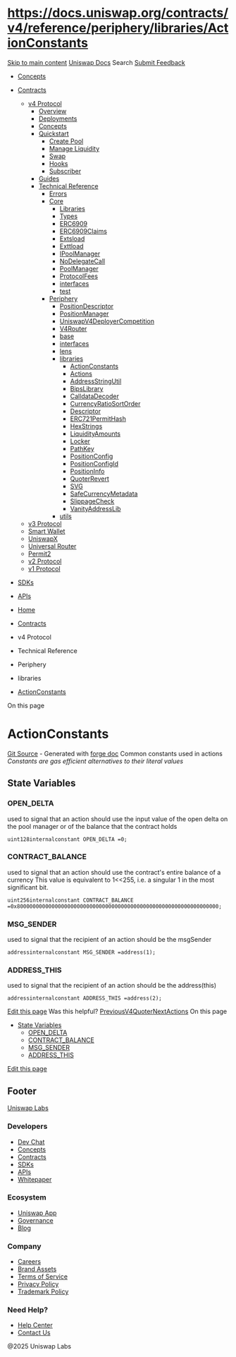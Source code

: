 # https://docs.uniswap.org/contracts/v4/reference/periphery/libraries/ActionConstants

[Skip to main content](https://docs.uniswap.org/contracts/v4/reference/periphery/libraries/ActionConstants#__docusaurus_skipToContent_fallback)
[Uniswap Docs](https://docs.uniswap.org/)
Search
[Submit Feedback](https://docs.google.com/forms/d/e/1FAIpQLSdjSkZam8KiatL9XACRVxCHjDJjaPGbls77PCXDKFn4JwykXg/viewform)
  * [Concepts](https://docs.uniswap.org/concepts/overview)
  * [Contracts](https://docs.uniswap.org/contracts/v4/overview)
    * [v4 Protocol](https://docs.uniswap.org/contracts/v4/overview)
      * [Overview](https://docs.uniswap.org/contracts/v4/overview)
      * [Deployments](https://docs.uniswap.org/contracts/v4/deployments)
      * [Concepts](https://docs.uniswap.org/contracts/v4/concepts/v4-vs-v3)
      * [Quickstart](https://docs.uniswap.org/contracts/v4/quickstart/create-pool)
        * [Create Pool](https://docs.uniswap.org/contracts/v4/quickstart/create-pool)
        * [Manage Liquidity](https://docs.uniswap.org/contracts/v4/quickstart/manage-liquidity/setup-liquidity)
        * [Swap](https://docs.uniswap.org/contracts/v4/quickstart/swap)
        * [Hooks](https://docs.uniswap.org/contracts/v4/quickstart/hooks/setup)
        * [Subscriber](https://docs.uniswap.org/contracts/v4/quickstart/subscriber)
      * [Guides](https://docs.uniswap.org/contracts/v4/guides/hooks/your-first-hook)
      * [Technical Reference](https://docs.uniswap.org/contracts/v4/reference/errors/)
        * [Errors](https://docs.uniswap.org/contracts/v4/reference/errors/)
        * [Core](https://docs.uniswap.org/contracts/v4/reference/core/libraries/BitMath)
          * [Libraries](https://docs.uniswap.org/contracts/v4/reference/core/libraries/BitMath)
          * [Types](https://docs.uniswap.org/contracts/v4/reference/core/types/BalanceDelta)
          * [ERC6909](https://docs.uniswap.org/contracts/v4/reference/core/ERC6909)
          * [ERC6909Claims](https://docs.uniswap.org/contracts/v4/reference/core/ERC6909Claims)
          * [Extsload](https://docs.uniswap.org/contracts/v4/reference/core/Extsload)
          * [Exttload](https://docs.uniswap.org/contracts/v4/reference/core/Exttload)
          * [IPoolManager](https://docs.uniswap.org/contracts/v4/reference/core/IPoolManager)
          * [NoDelegateCall](https://docs.uniswap.org/contracts/v4/reference/core/NoDelegateCall)
          * [PoolManager](https://docs.uniswap.org/contracts/v4/reference/core/PoolManager)
          * [ProtocolFees](https://docs.uniswap.org/contracts/v4/reference/core/ProtocolFees)
          * [interfaces](https://docs.uniswap.org/contracts/v4/reference/core/interfaces/IERC20Minimal)
          * [test](https://docs.uniswap.org/contracts/v4/reference/core/test/ActionsRouter)
        * [Periphery](https://docs.uniswap.org/contracts/v4/reference/periphery/PositionDescriptor)
          * [PositionDescriptor](https://docs.uniswap.org/contracts/v4/reference/periphery/PositionDescriptor)
          * [PositionManager](https://docs.uniswap.org/contracts/v4/reference/periphery/PositionManager)
          * [UniswapV4DeployerCompetition](https://docs.uniswap.org/contracts/v4/reference/periphery/UniswapV4DeployerCompetition)
          * [V4Router](https://docs.uniswap.org/contracts/v4/reference/periphery/V4Router)
          * [base](https://docs.uniswap.org/contracts/v4/reference/periphery/base/BaseActionsRouter)
          * [interfaces](https://docs.uniswap.org/contracts/v4/reference/periphery/interfaces/IEIP712_v4)
          * [lens](https://docs.uniswap.org/contracts/v4/reference/periphery/lens/StateView)
          * [libraries](https://docs.uniswap.org/contracts/v4/reference/periphery/libraries/ActionConstants)
            * [ActionConstants](https://docs.uniswap.org/contracts/v4/reference/periphery/libraries/ActionConstants)
            * [Actions](https://docs.uniswap.org/contracts/v4/reference/periphery/libraries/Actions)
            * [AddressStringUtil](https://docs.uniswap.org/contracts/v4/reference/periphery/libraries/AddressStringUtil)
            * [BipsLibrary](https://docs.uniswap.org/contracts/v4/reference/periphery/libraries/BipsLibrary)
            * [CalldataDecoder](https://docs.uniswap.org/contracts/v4/reference/periphery/libraries/CalldataDecoder)
            * [CurrencyRatioSortOrder](https://docs.uniswap.org/contracts/v4/reference/periphery/libraries/CurrencyRatioSortOrder)
            * [Descriptor](https://docs.uniswap.org/contracts/v4/reference/periphery/libraries/Descriptor)
            * [ERC721PermitHash](https://docs.uniswap.org/contracts/v4/reference/periphery/libraries/ERC721PermitHash)
            * [HexStrings](https://docs.uniswap.org/contracts/v4/reference/periphery/libraries/HexStrings)
            * [LiquidityAmounts](https://docs.uniswap.org/contracts/v4/reference/periphery/libraries/LiquidityAmounts)
            * [Locker](https://docs.uniswap.org/contracts/v4/reference/periphery/libraries/Locker)
            * [PathKey](https://docs.uniswap.org/contracts/v4/reference/periphery/libraries/PathKey)
            * [PositionConfig](https://docs.uniswap.org/contracts/v4/reference/periphery/libraries/PositionConfig)
            * [PositionConfigId](https://docs.uniswap.org/contracts/v4/reference/periphery/libraries/PositionConfigId)
            * [PositionInfo](https://docs.uniswap.org/contracts/v4/reference/periphery/libraries/PositionInfoLibrary)
            * [QuoterRevert](https://docs.uniswap.org/contracts/v4/reference/periphery/libraries/QuoterRevert)
            * [SVG](https://docs.uniswap.org/contracts/v4/reference/periphery/libraries/SVG)
            * [SafeCurrencyMetadata](https://docs.uniswap.org/contracts/v4/reference/periphery/libraries/SafeCurrencyMetadata)
            * [SlippageCheck](https://docs.uniswap.org/contracts/v4/reference/periphery/libraries/SlippageCheck)
            * [VanityAddressLib](https://docs.uniswap.org/contracts/v4/reference/periphery/libraries/VanityAddressLib)
          * [utils](https://docs.uniswap.org/contracts/v4/reference/periphery/utils/BaseHook)
    * [v3 Protocol](https://docs.uniswap.org/contracts/v3/overview)
    * [Smart Wallet](https://docs.uniswap.org/contracts/smart-wallet/overview)
    * [UniswapX](https://docs.uniswap.org/contracts/uniswapx/overview)
    * [Universal Router](https://docs.uniswap.org/contracts/universal-router/overview)
    * [Permit2](https://docs.uniswap.org/contracts/permit2/overview)
    * [v2 Protocol](https://docs.uniswap.org/contracts/v2/overview)
    * [v1 Protocol](https://docs.uniswap.org/contracts/v1/overview)
  * [SDKs](https://docs.uniswap.org/sdk/v4/overview)
  * [APIs](https://docs.uniswap.org/api/subgraph/overview)


  * [Home](https://docs.uniswap.org/)
  * [Contracts](https://docs.uniswap.org/contracts/v4/overview)
  * v4 Protocol
  * Technical Reference
  * Periphery
  * libraries
  * [ActionConstants](https://docs.uniswap.org/contracts/v4/reference/periphery/libraries/ActionConstants)


On this page
# ActionConstants
[Git Source](https://github.com/uniswap/v4-periphery/blob/ea2bf2e1ba6863bb809fc2ff791744f308c4a26d/src/libraries/ActionConstants.sol) - Generated with [forge doc](https://book.getfoundry.sh/reference/forge/forge-doc)
Common constants used in actions
_Constants are gas efficient alternatives to their literal values_
## State Variables[​](https://docs.uniswap.org/contracts/v4/reference/periphery/libraries/ActionConstants#state-variables "Direct link to State Variables")
### OPEN_DELTA[​](https://docs.uniswap.org/contracts/v4/reference/periphery/libraries/ActionConstants#open_delta "Direct link to OPEN_DELTA")
used to signal that an action should use the input value of the open delta on the pool manager or of the balance that the contract holds
```
uint128internalconstant OPEN_DELTA =0;
```

### CONTRACT_BALANCE[​](https://docs.uniswap.org/contracts/v4/reference/periphery/libraries/ActionConstants#contract_balance "Direct link to CONTRACT_BALANCE")
used to signal that an action should use the contract's entire balance of a currency This value is equivalent to 1<<255, i.e. a singular 1 in the most significant bit.
```
uint256internalconstant CONTRACT_BALANCE =0x8000000000000000000000000000000000000000000000000000000000000000;
```

### MSG_SENDER[​](https://docs.uniswap.org/contracts/v4/reference/periphery/libraries/ActionConstants#msg_sender "Direct link to MSG_SENDER")
used to signal that the recipient of an action should be the msgSender
```
addressinternalconstant MSG_SENDER =address(1);
```

### ADDRESS_THIS[​](https://docs.uniswap.org/contracts/v4/reference/periphery/libraries/ActionConstants#address_this "Direct link to ADDRESS_THIS")
used to signal that the recipient of an action should be the address(this)
```
addressinternalconstant ADDRESS_THIS =address(2);
```

[Edit this page](https://github.com/uniswap/uniswap-docs/tree/main/docs/contracts/v4/reference/periphery/libraries/ActionConstants.md)
Was this helpful?
[PreviousV4Quoter](https://docs.uniswap.org/contracts/v4/reference/periphery/lens/V4Quoter)[NextActions](https://docs.uniswap.org/contracts/v4/reference/periphery/libraries/Actions)
On this page
  * [State Variables](https://docs.uniswap.org/contracts/v4/reference/periphery/libraries/ActionConstants#state-variables)
    * [OPEN_DELTA](https://docs.uniswap.org/contracts/v4/reference/periphery/libraries/ActionConstants#open_delta)
    * [CONTRACT_BALANCE](https://docs.uniswap.org/contracts/v4/reference/periphery/libraries/ActionConstants#contract_balance)
    * [MSG_SENDER](https://docs.uniswap.org/contracts/v4/reference/periphery/libraries/ActionConstants#msg_sender)
    * [ADDRESS_THIS](https://docs.uniswap.org/contracts/v4/reference/periphery/libraries/ActionConstants#address_this)


[Edit this page](https://github.com/uniswap/uniswap-docs/tree/main/docs/contracts/v4/reference/periphery/libraries/ActionConstants.md)
## Footer
[Uniswap Labs](https://docs.uniswap.org/)
### Developers
  * [Dev Chat](https://discord.com/invite/uniswap)
  * [Concepts](https://docs.uniswap.org/concepts/overview)
  * [Contracts](https://docs.uniswap.org/contracts/v4/overview)
  * [SDKs](https://docs.uniswap.org/sdk/v4/overview)
  * [APIs](https://docs.uniswap.org/api/subgraph/overview)
  * [Whitepaper](https://app.uniswap.org/whitepaper-v4.pdf)


### Ecosystem
  * [Uniswap App](https://app.uniswap.org/)
  * [Governance](https://www.uniswapfoundation.org/governance)
  * [Blog](https://blog.uniswap.org/)


### Company
  * [Careers](https://boards.greenhouse.io/uniswaplabs)
  * [Brand Assets](https://github.com/Uniswap/brand-assets/raw/main/Uniswap%20Brand%20Assets.zip)
  * [Terms of Service](https://support.uniswap.org/hc/en-us/articles/30935100859661-Uniswap-Labs-Terms-of-Service)
  * [Privacy Policy](https://support.uniswap.org/hc/en-us/articles/30934457771405-Uniswap-Labs-Privacy-Policy)
  * [Trademark Policy](https://support.uniswap.org/hc/en-us/articles/30934762216973-Uniswap-Labs-Trademark-Guidelines)


### Need Help?
  * [Help Center](https://support.uniswap.org/)
  * [Contact Us](https://support.uniswap.org/hc/en-us/requests/new)


@2025 Uniswap Labs
[](https://github.com/uniswap/uniswap-docs)[](https://twitter.com/Uniswap)[](https://discord.com/invite/uniswap)
